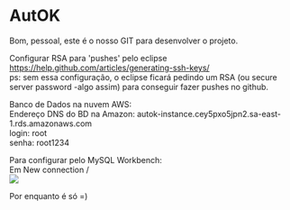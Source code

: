 # AutOK
Bom, pessoal, este é o nosso GIT para desenvolver o projeto.


Configurar RSA para 'pushes' pelo eclipse https://help.github.com/articles/generating-ssh-keys/<br>
ps: sem essa configuração, o eclipse ficará pedindo um RSA (ou secure server password -algo assim) para conseguir fazer pushes no github.<br>

Banco de Dados na nuvem AWS:<br>
Endereço DNS do BD na Amazon: autok-instance.cey5pxo5jpn2.sa-east-1.rds.amazonaws.com<br>
login: root<br>
senha: root1234

Para configurar pelo MySQL Workbench:<br>
Em New connection \/<br>
<img src=http://i57.tinypic.com/20gxk4h.png></img>


Por enquanto é só =)
